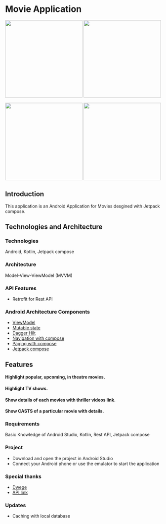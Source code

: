 # Movie Application

<img src="https://user-images.githubusercontent.com/60844538/177402893-67b03c8a-106c-46c0-a468-81eb3053780b.png" width="250">                                        <img src="https://user-images.githubusercontent.com/60844538/177402930-8ca39b99-b0a2-454b-8cab-33928211ee3a.png" width="250">

<img src="https://user-images.githubusercontent.com/60844538/177402954-6826e505-ebf5-49ae-b1fd-320a717769d5.png" width="250">  <img src="https://user-images.githubusercontent.com/60844538/177402970-1af8ef1d-af59-4f3c-82ad-6ef48e921215.png" width="250">


## Introduction
This application is an Android Application for Movies desgined with Jetpack compose. 
## Technologies and Architecture
### Technologies
Android, Kotlin, Jetpack compose
### Architecture
Model-View-ViewModel (MVVM)
### API Features
- Retrofit for Rest API
### Android Architecture Components
 - [ViewModel](https://developer.android.com/topic/libraries/architecture/viewmodel)
 - [Mutable state](https://developer.android.com/jetpack/compose/state)
 - [Dagger Hilt](https://developer.android.com/training/dependency-injection/hilt-android)
 - [Navigation with compose](https://developer.android.com/jetpack/compose/navigation)
 - [Paging with compose](https://developer.android.com/reference/kotlin/androidx/paging/compose/package-summary)
 - [Jetpack compose](https://developer.android.com/jetpack/compose)
 ## Features
#### Highlight popular, upcoming, in theatre movies.
#### Highlight TV shows.
#### Show details of each movies with thriller videos link.
#### Show CASTS of a particular movie with details.
### Requirements
Basic Knowledge of Android Studio, Kotlin, Rest API, Jetpack compose
### Project
- Download and open the project in Android Studio
- Connect your Android phone or use the emulator to start the application
### Special thanks
 - [Dwege](https://github.com/dgewe)
 - [API link](https://developers.themoviedb.org/)
### Updates
 - Caching with local database



